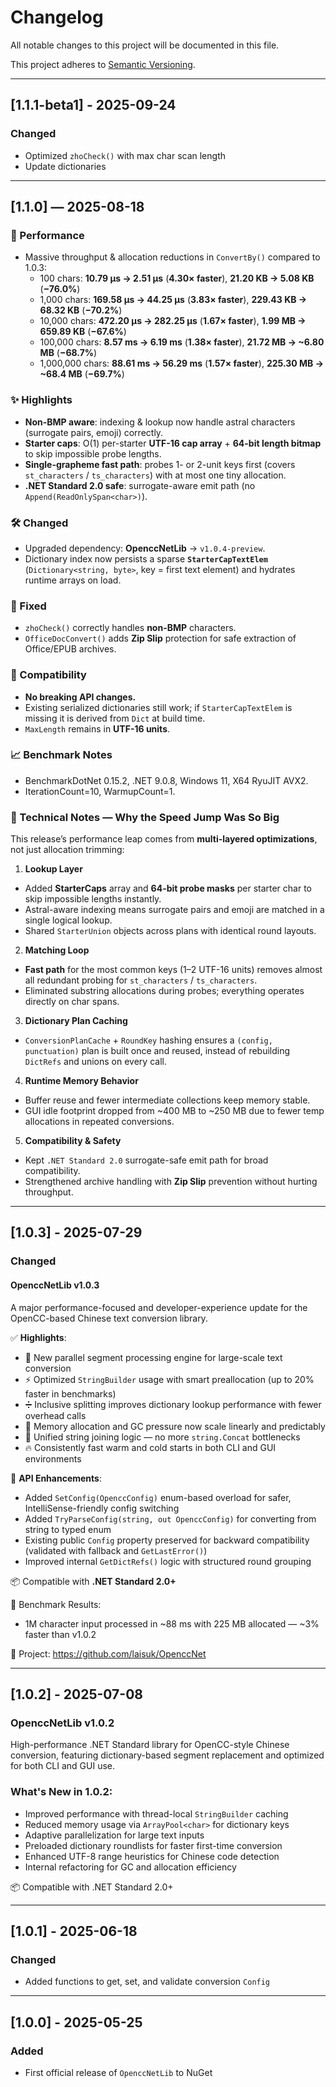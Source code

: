 ﻿# Changelog

All notable changes to this project will be documented in this file.

This project adheres to [Semantic Versioning](https://semver.org/).

---

## [1.1.1-beta1] - 2025-09-24

### Changed

- Optimized `zhoCheck()` with max char scan length
- Update dictionaries

---

## [1.1.0] — 2025-08-18

### 🚀 Performance

- Massive throughput & allocation reductions in `ConvertBy()` compared to 1.0.3:
    - 100 chars: **10.79 µs → 2.51 µs** (**4.30× faster**), **21.20 KB → 5.08 KB** (**−76.0%**)
    - 1,000 chars: **169.58 µs → 44.25 µs** (**3.83× faster**), **229.43 KB → 68.32 KB** (**−70.2%**)
    - 10,000 chars: **472.20 µs → 282.25 µs** (**1.67× faster**), **1.99 MB → 659.89 KB** (**−67.6%**)
    - 100,000 chars: **8.57 ms → 6.19 ms** (**1.38× faster**), **21.72 MB → ~6.80 MB** (**−68.7%**)
    - 1,000,000 chars: **88.61 ms → 56.29 ms** (**1.57× faster**), **225.30 MB → ~68.4 MB** (**−69.7%**)

### ✨ Highlights

- **Non-BMP aware**: indexing & lookup now handle astral characters (surrogate pairs, emoji) correctly.
- **Starter caps**: O(1) per-starter **UTF-16 cap array** + **64-bit length bitmap** to skip impossible probe lengths.
- **Single-grapheme fast path**: probes 1- or 2-unit keys first (covers `st_characters` / `ts_characters`) with at most
  one tiny allocation.
- **.NET Standard 2.0 safe**: surrogate-aware emit path (no `Append(ReadOnlySpan<char>)`).

### 🛠 Changed

- Upgraded dependency: **OpenccNetLib** → `v1.0.4-preview`.
- Dictionary index now persists a sparse **`StarterCapTextElem`** (`Dictionary<string, byte>`, key = first text element)
  and hydrates runtime arrays on load.

### 🧰 Fixed

- `zhoCheck()` correctly handles **non-BMP** characters.
- `OfficeDocConvert()` adds **Zip Slip** protection for safe extraction of Office/EPUB archives.

### 🔄 Compatibility

- **No breaking API changes.**
- Existing serialized dictionaries still work; if `StarterCapTextElem` is missing it is derived from `Dict` at build
  time.
- `MaxLength` remains in **UTF-16 units**.

### 📈 Benchmark Notes

- BenchmarkDotNet 0.15.2, .NET 9.0.8, Windows 11, X64 RyuJIT AVX2.
- IterationCount=10, WarmupCount=1.

### 🧪 Technical Notes — Why the Speed Jump Was So Big

This release’s performance leap comes from **multi-layered optimizations**, not just allocation trimming:

1. **Lookup Layer**

- Added **StarterCaps** array and **64-bit probe masks** per starter char to skip impossible lengths instantly.
- Astral-aware indexing means surrogate pairs and emoji are matched in a single logical lookup.
- Shared `StarterUnion` objects across plans with identical round layouts.

2. **Matching Loop**

- **Fast path** for the most common keys (1–2 UTF-16 units) removes almost all redundant probing for `st_characters` /
  `ts_characters`.
- Eliminated substring allocations during probes; everything operates directly on char spans.

3. **Dictionary Plan Caching**

- `ConversionPlanCache` + `RoundKey` hashing ensures a `(config, punctuation)` plan is built once and reused, instead of
  rebuilding `DictRefs` and unions on every call.

4. **Runtime Memory Behavior**

- Buffer reuse and fewer intermediate collections keep memory stable.
- GUI idle footprint dropped from ~400 MB to ~250 MB due to fewer temp allocations in repeated conversions.

5. **Compatibility & Safety**

- Kept `.NET Standard 2.0` surrogate-safe emit path for broad compatibility.
- Strengthened archive handling with **Zip Slip** prevention without hurting throughput.

---

## [1.0.3] - 2025-07-29

### Changed

#### OpenccNetLib v1.0.3

A major performance-focused and developer-experience update for the OpenCC-based Chinese text conversion library.

✅ **Highlights**:

- 🧵 New parallel segment processing engine for large-scale text conversion
- ⚡ Optimized `StringBuilder` usage with smart preallocation (up to 20% faster in benchmarks)
- ➗ Inclusive splitting improves dictionary lookup performance with fewer overhead calls
- 🧠 Memory allocation and GC pressure now scale linearly and predictably
- 🔁 Unified string joining logic — no more `string.Concat` bottlenecks
- 🔥 Consistently fast warm and cold starts in both CLI and GUI environments

🔧 **API Enhancements**:

- Added `SetConfig(OpenccConfig)` enum-based overload for safer, IntelliSense-friendly config switching
- Added `TryParseConfig(string, out OpenccConfig)` for converting from string to typed enum
- Existing public `Config` property preserved for backward compatibility (validated with fallback and `GetLastError()`)
- Improved internal `GetDictRefs()` logic with structured round grouping

📦 Compatible with **.NET Standard 2.0+**

🧪 Benchmark Results:

- 1M character input processed in ~88 ms with 225 MB allocated — ~3% faster than v1.0.2

🔗 Project: https://github.com/laisuk/OpenccNet

---

## [1.0.2] - 2025-07-08

### OpenccNetLib v1.0.2

High-performance .NET Standard library for OpenCC-style Chinese conversion, featuring dictionary-based segment
replacement and optimized for both CLI and GUI use.

### What's New in 1.0.2:

- Improved performance with thread-local `StringBuilder` caching
- Reduced memory usage via `ArrayPool<char>` for dictionary keys
- Adaptive parallelization for large text inputs
- Preloaded dictionary roundlists for faster first-time conversion
- Enhanced UTF-8 range heuristics for Chinese code detection
- Internal refactoring for GC and allocation efficiency

📦 Compatible with .NET Standard 2.0+

---

## [1.0.1] - 2025-06-18

### Changed

- Added functions to get, set, and validate conversion `Config`

---

## [1.0.0] - 2025-05-25

### Added

- First official release of `OpenccNetLib` to NuGet
